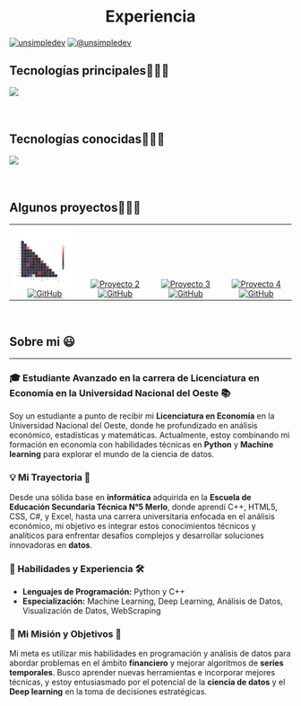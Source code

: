<h1 align="center"> Experiencia</h1> 

<p align="left">
<a href="https://www.linkedin.com/in/kne1/" target="blank"><img align="center" src="https://img.shields.io/badge/LinkedIn-0077B5?style=for-the-badge&logo=linkedin&logoColor=white" alt="unsimpledev"/></a>
<a href = "mailto:knauselias29@gmail.com" target="blank"><img align="center" src="https://img.shields.io/badge/Gmail-D14836?style=for-the-badge&logo=gmail&logoColor=white" alt="@unsimpledev"  /></a>
  </p>

<h2 >Tecnologías principales👨🏻‍💻</h2>
<!--tech stack icons-->
<p align="left">
  <a href="https://skillicons.dev">
    <img src="https://skillicons.dev/icons?i=py,tensorflow,sklearn,postgres,sqlite,git,aws,gcp,cpp&perline=12" />
  </a>
</p>
<br>

<h2 >Tecnologías conocidas👨🏻‍💻</h2>
<!--tech stack icons-->
<p align="left">
  <a href="https://skillicons.dev">
    <img src="https://skillicons.dev/icons?i=vscode,anaconda,azure,arduino,blender,notion,mongodb,replit,octave,html,css,php,mysql,github,docker,bash,linux,&perline=12" />
  </a>
</p>
<br>

<!-------------------------->

<h2>Algunos proyectos👨🏻‍💻</h2>

<table align="center" style="width: 100%; table-layout: fixed;">
    <tr valign="bottom">
        <td width="25%" align="center">
            <a href="https://github.com/KnEl1a/Data-Analysis-with-Python" title="Go to Source">
                <img align="center" width="100%" src="https://github.com/KnEl1a/Data-Analysis-with-Python/raw/main/medical-data/heatmap.png" alt="Proyecto 1"/>
            </a>
            <br>
            <a href="https://github.com/KnEl1a/Data-Analysis-with-Python" target="blank">
                <img src="https://img.shields.io/badge/GitHub-100000?style=for-the-badge&logo=github&logoColor=white" alt="GitHub"/>
            </a>
        </td>
        <td width="25%" align="center">
            <a href="https://github.com/KnEl1a/Python-Data-Analytics-Proyecto-I.y-D.-U.N.O" title="Go to Source">
                <img align="center" width="100%" src="https://github.com/KnEl1a/Python-Data-Analytics-Proyecto-I.y-D.-U.N.O/blob/main/Graf.%2028/DONA2%20textNegro.png" alt="Proyecto 2"/>
            </a>
            <br>
            <a href="https://github.com/KnEl1a/Python-Data-Analytics-Proyecto-I.y-D.-U.N.O" target="blank">
                <img src="https://img.shields.io/badge/GitHub-100000?style=for-the-badge&logo=github&logoColor=white" alt="GitHub"/>
            </a>
        </td>
        <td width="25%" align="center">
            <a href="https://github.com/KnEl1a/PostgreSQL-GIT-BashScript/tree/main/PSQL-Salon-Appointment-Scheduler-main" title="Go to Source">
                <img align="center" width="100%" src="https://camo.githubusercontent.com/64f86cba5012b9032dad7d9fe615ce17ed7aad2ceea05dafba95a5ebb4b7a279/68747470733a2f2f692e706f7374696d672e63632f5164643451514d712f706578656c732d64656c626561757479626f782d3835333432372d312e6a7067" alt="Proyecto 3"/>
            </a>
            <br>
            <a href="https://github.com/KnEl1a/PostgreSQL-GIT-BashScript/tree/main/PSQL-Salon-Appointment-Scheduler-main" target="blank">
                <img src="https://img.shields.io/badge/GitHub-100000?style=for-the-badge&logo=github&logoColor=white" alt="GitHub"/>
            </a>
        </td>
        <td width="25%" align="center">
            <a href="https://github.com/KnEl1a/fcp-ML-and-DL-proyects" title="Go to Source">
                <img align="center" width="100%" src="https://github.com/KnEl1a/fcp-ML-and-DL-proyects/raw/main/sec_14_GRU%20curve.png" alt="Proyecto 4"/>
            </a>
            <br>
            <a href="https://github.com/KnEl1a/fcp-ML-and-DL-proyects" target="blank">
                <img src="https://img.shields.io/badge/GitHub-100000?style=for-the-badge&logo=github&logoColor=white" alt="GitHub"/>
            </a>
        </td>
    </tr>
</table>

<br>
<!----------------->

<h2>Sobre mi 😃</h2>
<!--Intro start-->

<p align="left">

---

### 🎓 Estudiante Avanzado en la carrera de Licenciatura en Economía en la Universidad Nacional del Oeste 📚

Soy un estudiante a punto de recibir mi **Licenciatura en Economía** en la Universidad Nacional del Oeste, donde he profundizado en análisis económico, estadísticas y matemáticas. Actualmente, estoy combinando mi formación en economía con habilidades técnicas en **Python** y **Machine learning** para explorar el mundo de la ciencia de datos.

### 💡 Mi Trayectoria 🚀

Desde una sólida base en **informática** adquirida en la **Escuela de Educación Secundaria Técnica N°5 Merlo**, donde aprendí C++, HTML5, CSS, C#, y Excel, hasta una carrera universitaria enfocada en el análisis económico, mi objetivo es integrar estos conocimientos técnicos y analíticos para enfrentar desafíos complejos y desarrollar soluciones innovadoras en **datos**.

### 🔧 Habilidades y Experiencia 🛠️

- **Lenguajes de Programación:** Python y C++
- **Especialización:** Machine Learning, Deep Learning, Análisis de Datos, Visualización de Datos, WebScraping

<!-- - **Proyectos:** . . . Proyecto de Investigación Oficial de mi Universidad: Relaciones económicas y comerciales, entre la provincia de Buenos Aires, MERCOSUR y la República Popular de China. -->

### 🌟 Mi Misión y Objetivos 🌟

Mi meta es utilizar mis habilidades en programación y análisis de datos para abordar problemas en el ámbito **financiero** y mejorar algoritmos de **series temporales**. Busco aprender nuevas herramientas e incorporar mejores técnicas, y estoy entusiasmado por el potencial de la **ciencia de datos** y el **Deep learning** en la toma de decisiones estratégicas.

<!--Intro end-->
  </p>
<br>

